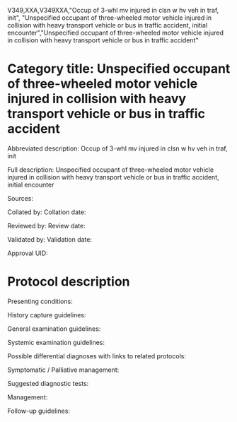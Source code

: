 V349,XXA,V349XXA,"Occup of 3-whl mv injured in clsn w hv veh in traf, init", "Unspecified occupant of three-wheeled motor vehicle injured in collision with heavy transport vehicle or bus in traffic accident, initial encounter","Unspecified occupant of three-wheeled motor vehicle injured in collision with heavy transport vehicle or bus in traffic accident"
# Category title: Unspecified occupant of three-wheeled motor vehicle injured in collision with heavy transport vehicle or bus in traffic accident

Abbreviated description: Occup of 3-whl mv injured in clsn w hv veh in traf, init

Full description: Unspecified occupant of three-wheeled motor vehicle injured in collision with heavy transport vehicle or bus in traffic accident, initial encounter

Sources:

Collated by:
Collation date:

Reviewed by:
Review date:

Validated by:
Validation date:

Approval UID:

# Protocol description

Presenting conditions:

History capture guidelines:

General examination guidelines:

Systemic examination guidelines:

Possible differential diagnoses with links to related protocols:

Symptomatic / Palliative management:

Suggested diagnostic tests:

Management:

Follow-up guidelines:
